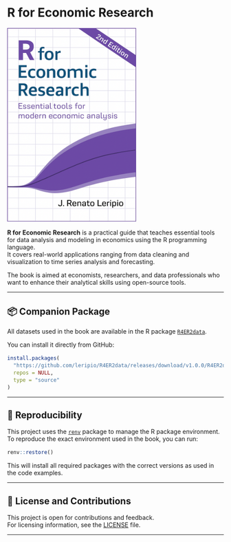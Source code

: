 # R for Economic Research

<img src="images/cover.png" alt="Book Cover" width="300"/>

**R for Economic Research** is a practical guide that teaches essential tools for data analysis and modeling in economics using the R programming language.  
It covers real-world applications ranging from data cleaning and visualization to time series analysis and forecasting.

The book is aimed at economists, researchers, and data professionals who want to enhance their analytical skills using open-source tools.

---

## 📦 Companion Package

All datasets used in the book are available in the R package [`R4ER2data`](https://github.com/leripio/R4ER2data).

You can install it directly from GitHub:

```r
install.packages(
  "https://github.com/leripio/R4ER2data/releases/download/v1.0.0/R4ER2data_1.0.0.tar.gz",
  repos = NULL,
  type = "source"
)
```

---

## 🔄 Reproducibility

This project uses the [`renv`](https://rstudio.github.io/renv/) package to manage the R package environment.  
To reproduce the exact environment used in the book, you can run:

```r
renv::restore()
```

This will install all required packages with the correct versions as used in the code examples.

---

## 📖 License and Contributions

This project is open for contributions and feedback.  
For licensing information, see the [LICENSE](LICENSE) file.

---
